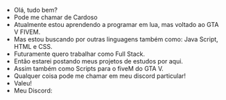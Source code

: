 - Olá, tudo bem?
- Pode me chamar de Cardoso
- Atualmente estou aprendendo a programar em lua, mas voltado ao GTA V FIVEM.
- Mas estou buscando por outras linguagens também como: Java Script, HTML e CSS.
- Futuramente quero trabalhar como Full Stack.
- Então estarei postando meus projetos de estudos por aqui.
- Assim também como Scripts para o fiveM do GTA V.
- Qualquer coisa pode me chamar em meu discord particular!
- Valeu!
- Meu Discord: 
